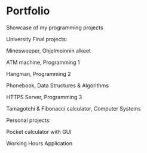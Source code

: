 # Portfolio
Showcase of my programming projects

University Final projects:

Minesweeper, Ohjelmoinnin alkeet

ATM machine, Programming 1

Hangman, Programming 2

Phonebook, Data Structures & Algorithms 

HTTPS Server, Programming 3

Tamagotchi & Fibonacci calculator, Computer Systems



Personal projects:
 
Pocket calculator with GUI

Working Hours Application
